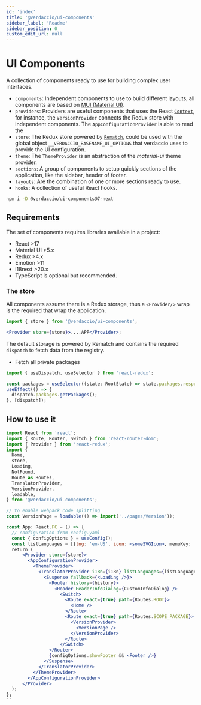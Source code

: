 ```yaml
---
id: 'index'
title: '@verdaccio/ui-components'
sidebar_label: 'Readme'
sidebar_position: 0
custom_edit_url: null
---
```


# UI Components

A collection of components ready to use for building complex user interfaces.

- `components`: Independent components to use to build different layouts, all components are based on [MUI (Material UI)](https://mui.com/).
- `providers`: Providers are useful components that uses the React [`Context`](https://reactjs.org/docs/context.html), for instance, the `VersionProvider` connects the Redux store with independent components. The `AppConfigurationProvider` is able to read the
- `store`: The Redux store powered by [`Rematch`](https://rematchjs.org), could be used with the global object `__VERDACCIO_BASENAME_UI_OPTIONS` that verdaccio uses to provide the UI configuration.
- `theme`: The `ThemeProvider` is an abstraction of the _material-ui_ theme provider.
- `sections`: A group of components to setup quickly sections of the application, like the sidebar, header of footer.
- `layouts`: Are the combination of one or more sections ready to use.
- `hooks`: A collection of useful React hooks.

```bash
npm i -D @verdaccio/ui-components@7-next
```

## Requirements

The set of components requires libraries available in a project:

- React >17
- Material UI >5.x
- Redux >4.x
- Emotion >11
- i18next >20.x
- TypeScript is optional but recommended.

### The store

All components assume there is a Redux storage, thus a `<Provider/>` wrap is the required that wrap the application.

```jsx
import { store } from '@verdaccio/ui-components';

<Provider store={store}>....APP</Provider>;
```

The default storage is powered by Rematch and contains the required `dispatch` to fetch data from the registry.

- Fetch all private packages

```jsx
import { useDispatch, useSelector } from 'react-redux';

const packages = useSelector((state: RootState) => state.packages.response);
useEffect(() => {
  dispatch.packages.getPackages();
}, [dispatch]);
```

## How to use it

```jsx
import React from 'react';
import { Route, Router, Switch } from 'react-router-dom';
import { Provider } from 'react-redux';
import {
  Home,
  store,
  Loading,
  NotFound,
  Route as Routes,
  TranslatorProvider,
  VersionProvider,
  loadable,
} from '@verdaccio/ui-components';

// to enable webpack code splitting
const VersionPage = loadable(() => import('../pages/Version'));

const App: React.FC = () => {
  // configuration from config.yaml
  const { configOptions } = useConfig();
  const listLanguages = [{lng: 'en-US', icon: <someSVGIcon>, menuKey: 'lng.english'}];
  return (
      <Provider store={store}>
        <AppConfigurationProvider>
          <ThemeProvider>
            <TranslatorProvider i18n={i18n} listLanguages={listLanguages} onMount={() => {}}>
              <Suspense fallback={<Loading />}>
                <Router history={history}>
                  <Header HeaderInfoDialog={CustomInfoDialog} />
                    <Switch>
                      <Route exact={true} path={Routes.ROOT}>
                        <Home />
                      </Route>
                      <Route exact={true} path={Routes.SCOPE_PACKAGE}>
                        <VersionProvider>
                          <VersionPage />
                        </VersionProvider>
                      </Route>
                    </Switch>
                </Router>
                {configOptions.showFooter && <Footer />}
              </Suspense>
            </TranslatorProvider>
          </ThemeProvider>
        </AppConfigurationProvider>
      </Provider>
  );
};
``
```
